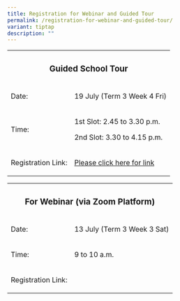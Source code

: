 ```yaml
---
title: Registration for Webinar and Guided Tour
permalink: /registration-for-webinar-and-guided-tour/
variant: tiptap
description: ""
---
```

<table style="minWidth: 50px">
<colgroup>
<col>
<col>
</colgroup>
<tbody>
<tr>
<th rowspan="1" colspan="2">
<h3><strong>Guided School Tour</strong></h3>
</th>
</tr>
<tr>
<td rowspan="1" colspan="1">
<p>Date:</p>
</td>
<td rowspan="1" colspan="1">
<p>19 July (Term 3 Week 4 Fri)</p>
</td>
</tr>
<tr>
<td rowspan="1" colspan="1">
<p>Time:</p>
</td>
<td rowspan="1" colspan="1">
<p>1st Slot: 2.45 to 3.30 p.m.</p>
<p>2nd Slot: 3.30 to 4.15 p.m.</p>
</td>
</tr>
<tr>
<td rowspan="1" colspan="1">
<p>Registration Link:</p>
</td>
<td rowspan="1" colspan="1">
<p><a href="https://go.gov.sg/cvps-openhouse-registration-2024" rel="noopener noreferrer nofollow" target="_blank">Please click here for link</a>
</p>
</td>
</tr>
</tbody>
</table>
<p></p>
<p></p>
<table style="minWidth: 50px">
<colgroup>
<col>
<col>
</colgroup>
<tbody>
<tr>
<th rowspan="1" colspan="2">
<h3><strong>For Webinar (via Zoom Platform)</strong></h3>
</th>
</tr>
<tr>
<td rowspan="1" colspan="1">
<p>Date:</p>
</td>
<td rowspan="1" colspan="1">
<p>13 July (Term 3 Week 3 Sat)</p>
</td>
</tr>
<tr>
<td rowspan="1" colspan="1">
<p>Time:</p>
</td>
<td rowspan="1" colspan="1">
<p>9 to 10 a.m.</p>
</td>
</tr>
<tr>
<td rowspan="1" colspan="1">
<p>Registration Link:</p>
</td>
<td rowspan="1" colspan="1">
<p></p>
</td>
</tr>
</tbody>
</table>
<p></p>
